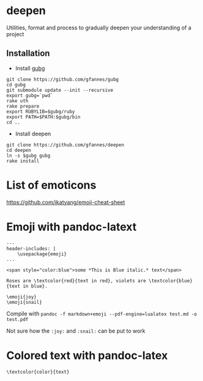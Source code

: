 # deepen

Utilities, format and process to gradually deepen your understanding of a project

## Installation

* Install [gubg](https://github.com/gfannes/gubg)
```
git clone https://github.com/gfannes/gubg
cd gubg
git submodule update --init --recursive
export gubg=`pwd`
rake uth
rake prepare
export RUBYLIB=$gubg/ruby
export PATH=$PATH:$gubg/bin
cd ..
```
* Install deepen
```
git clone https://github.com/gfannes/deepen
cd deepen
ln -s $gubg gubg
rake install
```

# List of emoticons

https://github.com/ikatyang/emoji-cheat-sheet

# Emoji with pandoc-latext

```
---
header-includes: |
    \usepackage{emoji}
...

<span style="color:blue">some *This is Blue italic.* text</span>

Roses are \textcolor{red}{text in red}, violets are \textcolor{blue}{text in blue}.

\emoji{joy}
\emoji{snail}
```

Compile with `pandoc -f markdown+emoji --pdf-engine=lualatex test.md -o test.pdf`

Not sure how the `:joy:` and `:snail:` can be put to work

# Colored text with pandoc-latex

`\textcolor{color}{text}`